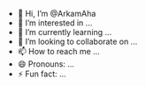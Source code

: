 - 👋 Hi, I’m @ArkamAha
- 👀 I’m interested in ...
- 🌱 I’m currently learning ...
- 💞️ I’m looking to collaborate on ...
- 📫 How to reach me ...
- 😄 Pronouns: ...
- ⚡ Fun fact: ...

<!---
ArkamAha/ArkamAha is a ✨ special ✨ repository because its `README.md` (this file) appears on your GitHub profile.
You can click the Preview link to take a look at your changes.
--->
